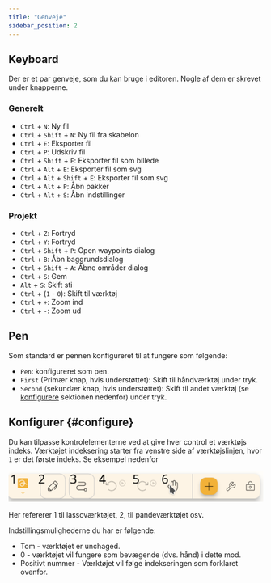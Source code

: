 ```yaml
---
title: "Genveje"
sidebar_position: 2
---
```



## Keyboard

Der er et par genveje, som du kan bruge i editoren. Nogle af dem er skrevet under knapperne.

### Generelt

* `Ctrl` + `N`: Ny fil
* `Ctrl` + `Shift` + `N`: Ny fil fra skabelon
* `Ctrl` + `E`: Eksporter fil
* `Ctrl` + `P`: Udskriv fil
* `Ctrl` + `Shift` + `E`: Eksporter fil som billede
* `Ctrl` + `Alt` + `E`: Eksporter fil som svg
* `Ctrl` + `Alt` + `Shift` + `E`: Eksporter fil som svg
* `Ctrl` + `Alt` + `P`: Åbn pakker
* `Ctrl` + `Alt` + `S`: Åbn indstillinger

### Projekt

* `Ctrl` + `Z`: Fortryd
* `Ctrl` + `Y`: Fortryd
* `Ctrl` + `Shift` + `P`: Open waypoints dialog
* `Ctrl` + `B`: Åbn baggrundsdialog
* `Ctrl` + `Shift` + `A`: Åbne områder dialog
* `Ctrl` + `S`: Gem
* `Alt` + `S`: Skift sti
* `Ctrl` + (`1` - `0`): Skift til værktøj
* `Ctrl` + `+`: Zoom ind
* `Ctrl` + `-`: Zoom ud

## Pen

Som standard er pennen konfigureret til at fungere som følgende:
* `Pen`: konfigureret som pen.
* `First` (Primær knap, hvis understøttet): Skift til håndværktøj under tryk.
* `Second` (sekundær knap, hvis understøttet): Skift til andet værktøj (se [konfigurere](#configure) sektionen nedenfor) under tryk.



## Konfigurer {#configure}

Du kan tilpasse kontrolelementerne ved at give hver control et værktøjs indeks. Værktøjet indeksering starter fra venstre side af værktøjslinjen, hvor `1` er det første indeks. Se eksempel nedenfor

![værktøjslinje nummereret](toolbar_numbered.png)

Her refererer 1 til lassoværktøjet, 2, til pandeværktøjet osv.

Indstillingsmulighederne du har er følgende:

* Tom - værktøjet er unchaged.
* 0 - værktøjet vil fungere som bevægende (dvs. hånd) i dette mod.
* Positivt nummer - Værktøjet vil følge indekseringen som forklaret ovenfor. 



